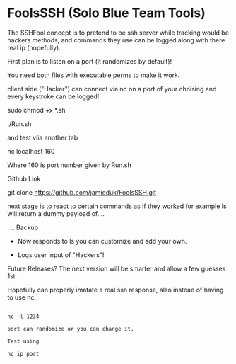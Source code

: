 # FoolsSSH (Solo Blue Team Tools)

The SSHFool concept is to pretend to be ssh server while tracking would be hackers methods,
and commands they use can be logged along with there real ip (hopefully).

First plan is to listen on a port (it randomizes by default)!

You need both files with executable perms to make it work.

client side ("Hacker") can connect via nc on a port of your choising and every keystroke can be logged!

sudo chmod +x *.sh

./Run.sh

and test viia another tab

 nc localhost 160

Where 160 is port number given by Run.sh


Github Link

git clone https://github.com/jamieduk/FoolsSSH.git



next stage is to react to certain commands as if they worked for example ls will return a dummy payload of....

.  ..  Backup

* Now responds to ls you can customize and add your own.

* Logs user input of "Hackers"!


Future Releases?
The next version will be smarter and allow a few guesses 1st.

Hopefully can properly imatate a real ssh response, also 
instead of having to use nc.

~~~~~~~~~~~~~~~~~~~~~~~~~~~~~~~~~~~~~~~~~~~~~~~~~~~~~~~~~~~~~~~~~~~~~~~~~~~~~~~~~~~~~~~~~~~~~~~~~~~~~~~~~~~~~~~~~~~~~~~~

nc -l 1234

port can randomize or you can change it.

Test using 

nc ip port








